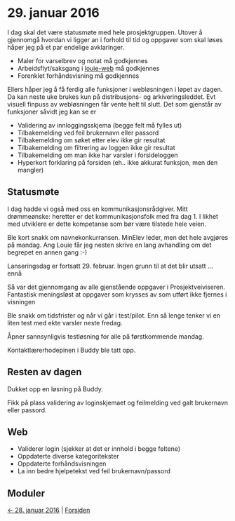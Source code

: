 # 29. januar 2016

I dag skal det være statusmøte med hele prosjektgruppen.
Utover å gjennomgå hvordan vi ligger an i forhold til tid og oppgaver som skal løses håper jeg på et par endelige avklaringer.
- Maler for varselbrev og notat må godkjennes
- Arbeidsflyt/saksgang i [louie-web](https://github.com/telemark/louie-web) må godkjennes
- Forenklet forhåndsvisning må godkjennes

Ellers håper jeg å få ferdig alle funksjoner i webløsningen i løpet av dagen. Da kan neste uke brukes kun på distribusjons- og arkiveringsleddet.
Evt visuell finpuss av webløsningen får vente helt til slutt. Det som gjenstår av funksjoner såvidt jeg kan se er
- Validering av innloggingsskjema (begge felt må fylles ut)
- Tilbakemelding ved feil brukernavn eller passord
- Tilbakemelding om søket etter elev ikke gir resultat
- Tilbakemelding om filtrering av loggen ikke gir resultat
- Tilbakemelding om man ikke har varsler i forsideloggen
- Hyperkort forklaring på forsiden (eh.. ikke akkurat funksjon, men den mangler)

## Statusmøte
I dag hadde vi også med oss en kommunikasjonsrådgiver. 
Mitt drømmeønske: heretter er det kommunikasjonsfolk med fra dag 1. 
I likhet med utviklere er dette kompetanse som bør være tilstede hele veien.

Ble kort snakk om navnekonkurransen. MinElev leder, men det hele avgjøres på mandag.
Ang Louie får jeg nesten skrive en lang avhandling om det begrepet en annen gang :-)

Lanseringsdag er fortsatt 29. februar. Ingen grunn til at det blir utsatt ... ennå

Så var det gjennomgang av alle gjenstående oppgaver i Prosjektveiviseren. 
Fantastisk meningsløst at oppgaver som krysses av som utført ikke fjernes i visningen

Ble snakk om tidsfrister og når vi går i test/pilot. Enn så lenge tenker vi en liten test med ekte varsler neste fredag.

Åpner sannsynligvis testløsning for alle på førstkommende mandag.

Kontaktlærerhodepinen i Buddy ble tatt opp.

## Resten av dagen

Dukket opp en løsning på Buddy.

Fikk på plass validering av loginskjemaet og feilmelding ved galt brukernavn eller passord.

## Web
- Validerer login (sjekker at det er innhold i begge feltene)
- Oppdaterte diverse kategoritekster
- Oppdaterte forhåndsvisningen
- La inn bedre hjelpetekst ved feil brukernavn/passord

## Moduler


[<- 28. januar 2016](2016-01-28.md)  |  [Forsiden](../index.md)